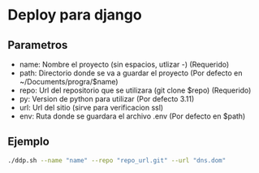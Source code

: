 # Deploy para django

## Parametros
* name: Nombre el proyecto (sin espacios, utlizar -) (Requerido)  
* path: Directorio donde se va a guardar el proyecto (Por defecto en ~/Documents/progra/$name)  
* repo: Url del repositorio que se utilizara (git clone $repo) (Requerido)  
* py: Version de python para utilizar (Por defecto 3.11)  
* url: Url del sitio (sirve para verificacion ssl)  
* env: Ruta donde se guardara el archivo .env (Por defecto en $path)  


## Ejemplo
```bash
./ddp.sh --name "name" --repo "repo_url.git" --url "dns.dom"
```
